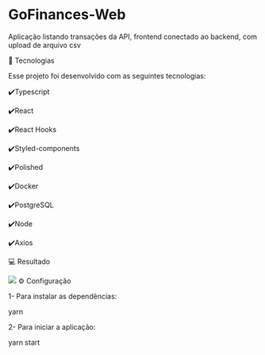 # GoFinances-Web

Aplicação listando transações da API, frontend conectado ao backend, com upload de arquivo csv

🚀 Tecnologias

Esse projeto foi desenvolvido com as seguintes tecnologias:

✔️Typescript

✔️React

✔️React Hooks

✔️Styled-components

✔️Polished

✔️Docker

✔️PostgreSQL

✔️Node

✔️Axios

💻 Resultado

<img src="https://media-exp1.licdn.com/dms/image/C4D22AQHIDVwPcyDSdg/feedshare-shrink_800/0/1595385924159?e=2147483647&v=beta&t=tgd1Ddgfvq3ZNo6it1avWis5kaNvY2hx9kQ1V5I62_Q" />
⚙ Configuração

1- Para instalar as dependências:

yarn

2- Para iniciar a aplicação:

yarn start



